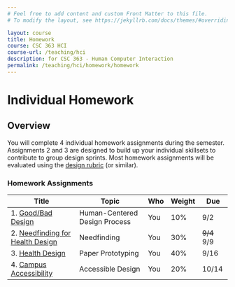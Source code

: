 ```yaml
---
# Feel free to add content and custom Front Matter to this file.
# To modify the layout, see https://jekyllrb.com/docs/themes/#overriding-theme-defaults

layout: course
title: Homework
course: CSC 363 HCI
course-url: /teaching/hci
description: for CSC 363 - Human Computer Interaction
permalink: /teaching/hci/homework/homework
---
```


# Individual Homework

## Overview 
You will complete 4 individual homework assignments during the semester. Assignments
2 and 3 are designed to build up your individual skillsets to contribute to group design
sprints. Most homework assignments will be evaluated using the [design rubric](https://docs.google.com/spreadsheets/d/1aI9LcmVZmh_977G__U4Guz_rPRCwWZs26J_yHXbhSyY/edit?usp=sharing) (or similar).

### Homework Assignments

| Title | Topic | Who | Weight | Due | 
|-------|-------|-----|--------|-----|
| 1. [Good/Bad Design](./good-bad-design.md) | Human-Centered Design Process | You | 10% | 9/2 | 
| 2. [Needfinding for Health Design](./needfinding.md) | Needfinding | You | 30% | ~~9/4~~ 9/9 | 
| 3. [Health Design](./healthdesign.md) | Paper Prototyping | You | 40% | 9/16 | 
| 4. [Campus Accessibility](./accessibility.md) | Accessible Design | You | 20% | 10/14 | 
